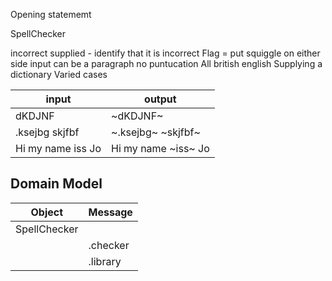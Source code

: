 Opening statememt 

SpellChecker 

incorrect supplied - identify that it is incorrect 
Flag = put squiggle on either side 
input can be a paragraph 
    no puntucation
All british english 
Supplying a dictionary 
Varied cases 

<!-- // a little longer for the finding the requiremets 
// consider some complex input out BUT address slowly 
-->



input | output |
|----|----|
|dKDJNF| ~dKDJNF~ |
|.ksejbg skjfbf | ~.ksejbg~ ~skjfbf~ |
|Hi my name iss Jo|  Hi my name ~iss~ Jo| 


## Domain Model 
Object | Message |
|------| --------|
|SpellChecker||
||.checker |
||.library |

